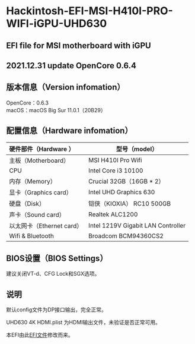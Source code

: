 # Hackintosh-EFI-MSI-H410I-PRO-WIFI-iGPU-UHD630
EFI file for MSI motherboard with iGPU  
----------------------------------------------------------------  
2021.12.31 update OpenCore 0.6.4  
----------------------------------------------------------------  
## 版本信息（Version infomation）  
OpenCore：0.6.3  
macOS：macOS Big Sur 11.0.1（20B29）

## 配置信息（Hardware infomation）  

| 硬件部件（Hardware ）     | 型号（model）                      |
| :------------------------ | ---------------------------------- |
| 主板（Motherboard）       | MSI H410I Pro Wifi                 |
| CPU                       | Intel Core i3 10100                |
| 内存（Memory）            | Crucial 32GB（16GB * 2）           |
| 显卡（Graphics card）     | Intel UHD Graphics 630             |
| 硬盘（Disk）              | 铠侠（KIOXIA） RC10 500GB          |
| 声卡（Sound card）        | Realtek ALC1200                    |
| 以太网卡（Ethernet card） | Intel 1219V Gigabit LAN Controller |
| Wifi & Bluetooth          | Broadcom BCM94360CS2               |
## BIOS设置（BIOS Settings）

建议关闭VT-d、CFG Lock和SGX选项。

## 说明

默认config文件为DP接口输出，完全正常。

UHD630 4K HDMI.plist 为HDMI输出文件，未验证是否正常可用。



本EFI由此[EFI文件](https://github.com/cheneyxx/Hackintosh-10400-B460M-MORTAR)修改而来。
